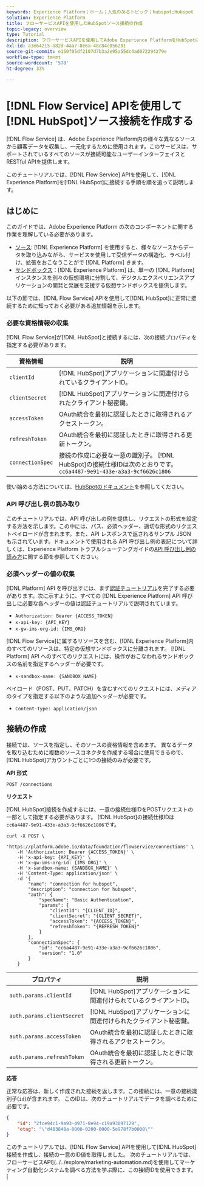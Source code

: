 ```yaml
---
keywords: Experience Platform；ホーム；人気のあるトピック；hubspot;Hubspot
solution: Experience Platform
title: フローサービスAPIを使用したHubSpotソース接続の作成
topic-legacy: overview
type: Tutorial
description: フローサービスAPIを使用してAdobe Experience PlatformをHubSpotに接続する方法を説明します。
exl-id: a3e64215-a82d-4aa7-8e6a-48c84c056201
source-git-commit: e150f05df2107d7b3a2e95a55dc4ad072294279e
workflow-type: tm+mt
source-wordcount: '578'
ht-degree: 33%

---
```


# [!DNL Flow Service] APIを使用して[!DNL HubSpot]ソース接続を作成する

[!DNL Flow Service] は、Adobe Experience Platform内の様々な異なるソースから顧客データを収集し、一元化するために使用されます。このサービスは、サポートされているすべてのソースが接続可能なユーザーインターフェイスとRESTful APIを提供します。

このチュートリアルでは、[!DNL Flow Service] APIを使用して、[!DNL Experience Platform]を[!DNL HubSpot]に接続する手順を順を追って説明します。

## はじめに

このガイドでは、Adobe Experience Platform の次のコンポーネントに関する作業を理解している必要があります。

* [ソース](../../../../home.md): [!DNL Experience Platform] を使用すると、様々なソースからデータを取り込みながら、サービスを使用して受信データの構造化、ラベル付け、拡張をおこなうことがで [!DNL Platform] きます。
* [サンドボックス](../../../../../sandboxes/home.md)：[!DNL Experience Platform] は、単一の [!DNL Platform] インスタンスを別々の仮想環境に分割して、デジタルエクスペリエンスアプリケーションの開発と発展を支援する仮想サンドボックスを提供します。

以下の節では、[!DNL Flow Service] APIを使用して[!DNL HubSpot]に正常に接続するために知っておく必要がある追加情報を示します。

### 必要な資格情報の収集

[!DNL Flow Service]が[!DNL HubSpot]と接続するには、次の接続プロパティを指定する必要があります。

| 資格情報 | 説明 |
| ---------- | ----------- |
| `clientId` | [!DNL HubSpot]アプリケーションに関連付けられているクライアントID。 |
| `clientSecret` | [!DNL HubSpot]アプリケーションに関連付けられたクライアント秘密鍵。 |
| `accessToken` | OAuth統合を最初に認証したときに取得されるアクセストークン。 |
| `refreshToken` | OAuth統合を最初に認証したときに取得される更新トークン。 |
| `connectionSpec` | 接続の作成に必要な一意の識別子。 [!DNL HubSpot]の接続仕様IDは次のとおりです。`cc6a4487-9e91-433e-a3a3-9cf6626c1806` |

使い始める方法については、[HubSpotのドキュメント](https://developers.hubspot.com/docs/methods/oauth2/oauth2-overview)を参照してください。

### API 呼び出し例の読み取り

このチュートリアルでは、API 呼び出しの例を提供し、リクエストの形式を設定する方法を示します。この中には、パス、必須ヘッダー、適切な形式のリクエストペイロードが含まれます。また、API レスポンスで返されるサンプル JSON も示されています。ドキュメントで使用される API 呼び出し例の表記について詳しくは、Experience Platform トラブルシューテングガイドの[API 呼び出し例の読み方](../../../../../landing/troubleshooting.md#how-do-i-format-an-api-request)に関する節を参照してください。

### 必須ヘッダーの値の収集

[!DNL Platform] API を呼び出すには、まず[認証チュートリアル](https://experienceleague.adobe.com/docs/experience-platform/landing/platform-apis/api-authentication.html?lang=ja#platform-apis)を完了する必要があります。次に示すように、すべての [!DNL Experience Platform] API 呼び出しに必要な各ヘッダーの値は認証チュートリアルで説明されています。

* `Authorization: Bearer {ACCESS_TOKEN}`
* `x-api-key: {API_KEY}`
* `x-gw-ims-org-id: {IMS_ORG}`

[!DNL Flow Service]に属するリソースを含む、[!DNL Experience Platform]内のすべてのリソースは、特定の仮想サンドボックスに分離されます。 [!DNL Platform] API へのすべてのリクエストには、操作がおこなわれるサンドボックスの名前を指定するヘッダーが必要です。

* `x-sandbox-name: {SANDBOX_NAME}`

ペイロード（POST、PUT、PATCH）を含むすべてのリクエストには、メディアのタイプを指定する以下のような追加ヘッダーが必要です。

* `Content-Type: application/json`

## 接続の作成

接続では、ソースを指定し、そのソースの資格情報を含めます。 異なるデータを取り込むために複数のソースコネクタを作成する場合に使用できるので、[!DNL HubSpot]アカウントごとに1つの接続のみが必要です。

**API 形式**

```https
POST /connections
```

**リクエスト**

[!DNL HubSpot]接続を作成するには、一意の接続仕様IDをPOSTリクエストの一部として指定する必要があります。 [!DNL HubSpot]の接続仕様IDは`cc6a4487-9e91-433e-a3a3-9cf6626c1806`です。

```shell
curl -X POST \
    'https://platform.adobe.io/data/foundation/flowservice/connections' \
    -H 'Authorization: Bearer {ACCESS_TOKEN}' \
    -H 'x-api-key: {API_KEY}' \
    -H 'x-gw-ims-org-id: {IMS_ORG}' \
    -H 'x-sandbox-name: {SANDBOX_NAME}' \
    -H 'Content-Type: application/json' \
    -d '{
        "name": "connection for hubspot",
        "description": "connection for hubspot",
        "auth": {
            "specName": "Basic Authentication",
            "params": {
                "clientId": "{CLIENT_ID}",
                "clientSecret": "{CLIENT_SECRET}",
                "accessToken": "{ACCESS_TOKEN}",
                "refreshToken": "{REFRESH_TOKEN}"
            }
        },
        "connectionSpec": {
            "id": "cc6a4487-9e91-433e-a3a3-9cf6626c1806",
            "version": "1.0"
        }
    }
```

| プロパティ | 説明 |
| -------- | ----------- |
| `auth.params.clientId` | [!DNL HubSpot]アプリケーションに関連付けられているクライアントID。 |
| `auth.params.clientSecret` | [!DNL HubSpot]アプリケーションに関連付けられたクライアント秘密鍵。 |
| `auth.params.accessToken` | OAuth統合を最初に認証したときに取得されるアクセストークン。 |
| `auth.params.refreshToken` | OAuth統合を最初に認証したときに取得される更新トークン。 |

**応答** 

正常な応答は、新しく作成された接続を返します。この接続には、一意の接続識別子(`id`)が含まれます。 このIDは、次のチュートリアルでデータを調べるために必要です。

```json
{
    "id": "2fce94c1-9a93-4971-8e94-c19a93097129",
    "etag": "\"d403848a-0000-0200-0000-5e978f7b0000\""
}
```

このチュートリアルでは、[!DNL Flow Service] APIを使用して[!DNL HubSpot]接続を作成し、接続の一意のID値を取得しました。 次のチュートリアルでは、フローサービスAPI](../../explore/marketing-automation.md)を使用してマーケティング自動化システムを調べる方法を学ぶ際に、この接続IDを使用できます。[
